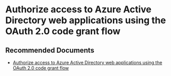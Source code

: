   <properties
	pageTitle="error - invalid_grant"
	description="error - invalid_grant"
	service="microsoft.PowerBIDedicated"
	resource="capacities"
	authors="pjfreitas"
	ms.author="pfreitas"	
	displayOrder="570"
	selfHelpType="generic"
	supportTopicIds="32628100"
	productPesIds="16334"
	cloudEnvironments="public, MoonCake, fairfax" 
	articleId="dca08bcb-b683-422c-e4bf-f43b102d95f3"
	ownershipId="PowerBI_PowerBI"
/>

# Authorize access to Azure Active Directory web applications using the OAuth 2.0 code grant flow

## **Recommended Documents**

* [Authorize access to Azure Active Directory web applications using the OAuth 2.0 code grant flow](https://docs.microsoft.com/azure/active-directory/develop/v1-protocols-oauth-code)
